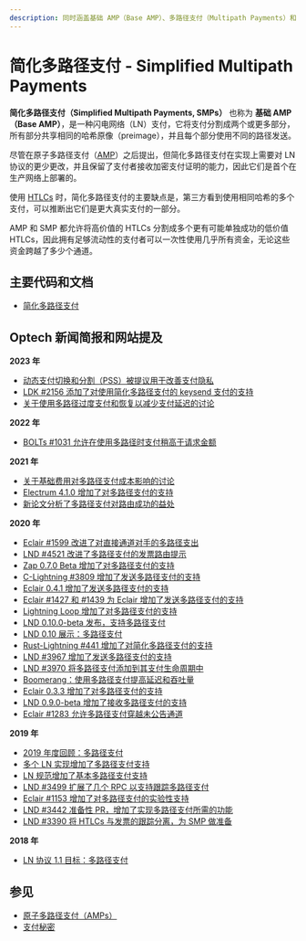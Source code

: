 ```yaml
---
description: 同时涵盖基础 AMP（Base AMP）、多路径支付（Multipath Payments）和多部分支付（Multipart Payments）
---
```


# 简化多路径支付 - Simplified Multipath Payments

**简化多路径支付（Simplified Multipath Payments, SMPs）** 也称为 **基础 AMP（Base AMP）**，是一种闪电网络（LN）支付，它将支付分割成两个或更多部分，所有部分共享相同的哈希原像（preimage），并且每个部分使用不同的路径发送。

尽管在原子多路径支付（[AMP](https://bitcoinops.org/en/topics/atomic-multipath/)）之后提出，但简化多路径支付在实现上需要对 LN 协议的更少更改，并且保留了支付者接收加密支付证明的能力，因此它们是首个在生产网络上部署的。

使用 [HTLCs](https://bitcoinops.org/en/topics/htlc/) 时，简化多路径支付的主要缺点是，第三方看到使用相同哈希的多个支付，可以推断出它们是更大真实支付的一部分。

AMP 和 SMP 都允许将高价值的 HTLCs 分割成多个更有可能单独成功的低价值 HTLCs，因此拥有足够流动性的支付者可以一次性使用几乎所有资金，无论这些资金跨越了多少个通道。

## 主要代码和文档

* [简化多路径支付](https://lists.linuxfoundation.org/pipermail/lightning-dev/2018-November/001577.html)

## Optech 新闻简报和网站提及

**2023 年**

* [动态支付切换和分割（PSS）被提议用于改善支付隐私](https://bitcoinops.org/en/newsletters/2023/10/04/#payment-splitting-and-switching)
* [LDK #2156 添加了对使用简化多路径支付的 keysend 支付的支持](https://bitcoinops.org/en/newsletters/2023/06/21/#ldk-2156)
* [关于使用多路径过度支付和恢复以减少支付延迟的讨论](https://bitcoinops.org/en/newsletters/2023/02/22/#ln-quality-of-service-flag)

**2022 年**

* [BOLTs #1031 允许在使用多路径时支付稍高于请求金额](https://bitcoinops.org/en/newsletters/2022/11/16/#bolts-1031)

**2021 年**

* [关于基础费用对多路径支付成本影响的讨论](https://bitcoinops.org/en/newsletters/2021/08/25/#zero-base-fee-ln-discussion)
* [Electrum 4.1.0 增加了对多路径支付的支持](https://bitcoinops.org/en/newsletters/2021/05/19/#electrum-4-1-0-enhances-lightning-features)
* [新论文分析了多路径支付对路由成功的益处](https://bitcoinops.org/en/newsletters/2021/03/31/#paper-on-probabilistic-path-selection)

**2020 年**

* [Eclair #1599 改进了对直接通道对手的多路径支出](https://bitcoinops.org/en/newsletters/2020/11/18/#eclair-1599)
* [LND #4521 改进了多路径支付的发票路由提示](https://bitcoinops.org/en/newsletters/2020/08/19/#lnd-4521)
* [Zap 0.7.0 Beta 增加了对多路径支付的支持](https://bitcoinops.org/en/newsletters/2020/07/22/#zap-0-7-0-beta-released)
* [C-Lightning #3809 增加了发送多路径支付的支持](https://bitcoinops.org/en/newsletters/2020/07/22/#c-lightning-3809)
* [Eclair 0.4.1 增加了发送多路径支付的支持](https://bitcoinops.org/en/newsletters/2020/07/08/#eclair-0-4-1)
* [Eclair #1427 和 #1439 为 Eclair 增加了发送多路径支付的支持](https://bitcoinops.org/en/newsletters/2020/07/08/#eclair-1427)
* [Lightning Loop 增加了对多路径支付的支持](https://bitcoinops.org/en/newsletters/2020/05/20/#lightning-loop-using-multipath-payments)
* [LND 0.10.0-beta 发布，支持多路径支付](https://bitcoinops.org/en/newsletters/2020/05/06/#lnd-0-10-0-beta)
* [LND 0.10 展示：多路径支付](https://bitcoinops.org/en/newsletters/2020/05/06/#lnd-v0-10)
* [Rust-Lightning #441 增加了对简化多路径支付的支持](https://bitcoinops.org/en/newsletters/2020/04/22/#rust-lightning-441)
* [LND #3967 增加了发送多路径支付的支持](https://bitcoinops.org/en/newsletters/2020/04/15/#lnd-3967)
* [LND #3970 将多路径支付添加到其支付生命周期中](https://bitcoinops.org/en/newsletters/2020/04/08/#lnd-3970)
* [Boomerang：使用多路径支付提高延迟和吞吐量](https://bitcoinops.org/en/newsletters/2020/02/26/#boomerang-redundancy-improves-latency-and-throughput-in-payment-channel-networks)
* [Eclair 0.3.3 增加了对多路径支付的支持](https://bitcoinops.org/en/newsletters/2020/02/05/#upgrade-to-eclair-0-3-3)
* [LND 0.9.0-beta 增加了接收多路径支付的支持](https://bitcoinops.org/en/newsletters/2020/01/29/#upgrade-to-lnd-0-9-0-beta)
* [Eclair #1283 允许多路径支付穿越未公告通道](https://bitcoinops.org/en/newsletters/2020/01/22/#eclair-1283)

**2019 年**

* [2019 年度回顾：多路径支付](https://bitcoinops.org/en/newsletters/2019/12/28/#multipath)
* [多个 LN 实现增加了多路径支付支持](https://bitcoinops.org/en/newsletters/2019/12/18/#ln-implementations-add-multipath-payment-support)
* [LN 规范增加了基本多路径支付支持](https://bitcoinops.org/en/newsletters/2019/12/18/#bolts-643)
* [LND #3499 扩展了几个 RPC 以支持跟踪多路径支付](https://bitcoinops.org/en/newsletters/2019/11/27/#lnd-3499)
* [Eclair #1153 增加了对多路径支付的实验性支持](https://bitcoinops.org/en/newsletters/2019/11/20/#eclair-1153)
* [LND #3442 准备性 PR，增加了实现多路径支付所需的功能](https://bitcoinops.org/en/newsletters/2019/11/13/#lnd-3442)
* [LND #3390 将 HTLCs 与发票的跟踪分离，为 SMP 做准备](https://bitcoinops.org/en/newsletters/2019/09/11/#lnd-3390)

**2018 年**

* [LN 协议 1.1 目标：多路径支付](https://bitcoinops.org/en/newsletters/2018/11/20/#multi-path-payments)

## 参见

* [原子多路径支付（AMPs）](https://bitcoinops.org/en/topics/atomic-multipath/)
* [支付秘密](https://bitcoinops.org/en/topics/payment-secrets/)
